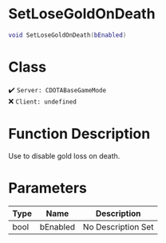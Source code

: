 # SetLoseGoldOnDeath
```lua
void SetLoseGoldOnDeath(bEnabled)
```
# Class
✔️ `Server: CDOTABaseGameMode`  
❌ `Client: undefined`  

# Function Description
Use to disable gold loss on death.
# Parameters
Type|Name|Description
--|--|--
bool|bEnabled|No Description Set
